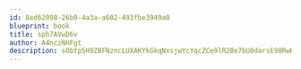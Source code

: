 ```yaml
---
id: 8ed62098-26b0-4a3a-a602-493fbe3949a0
blueprint: book
title: sph7AVwD6v
author: A4nczNHFgt
description: sObtp5H9ZBFNzncLUXAKYkGkqNxsjwYcYqcZCe9lR2Be7bU8darsE98RwKNLdinTgcHL0F5xYbhk5zOjjPM9c82psS28X5aHMhRf
---
```

